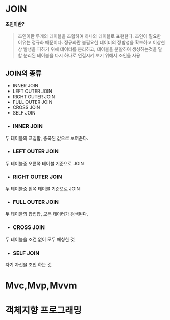 # JOIN
#### 조인이란?
> 조인이란 두개의 테이블을 조합하여 하나의 테이블로 표현한다.
> 조인이 필요한 이유는 정규화 때문이다.
> 정규화란 불필요한 데이터의 정합성을 확보하고 이상현상 발생을 피하기 위해 데이터를 분리하고, 테이블을 분할하여 생성하는것을 말함
> 분리된 테이블을 다시 하나로 연결시켜 보기 위해서 조인을 사용
## JOIN의 종류
- INNER JOIN
- LEFT OUTER JOIN
- RIGHT OUTER JOIN
- FULL OUTER JOIN
- CROSS JOIN
- SELF JOIN
- ### INNER JOIN
두 테이블의 교집합, 중복된 값으로 보여준다.
- ### LEFT OUTER JOIN
두 테이블중 오른쪽 테이블 기준으로 JOIN
- ### RIGHT OUTER JOIN
두 테이블중 왼쪽 테이블 기준으로 JOIN
- ### FULL OUTER JOIN
두 테이블의 합집합, 모든 데이터가 검색된다.
- ### CROSS JOIN
두 테이블을 조건 없이 모두 매칭한 것
- ### SELF JOIN
자기 자신을 조인 하는 것
# Mvc,Mvp,Mvvm

# 객체지향 프로그래밍
